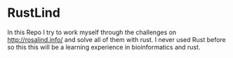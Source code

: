 # RustLind
In this Repo I try to work myself through the challenges on http://rosalind.info/ and solve all of them with rust. I never used Rust before so this this will be a learning experience in bioinformatics and rust.
